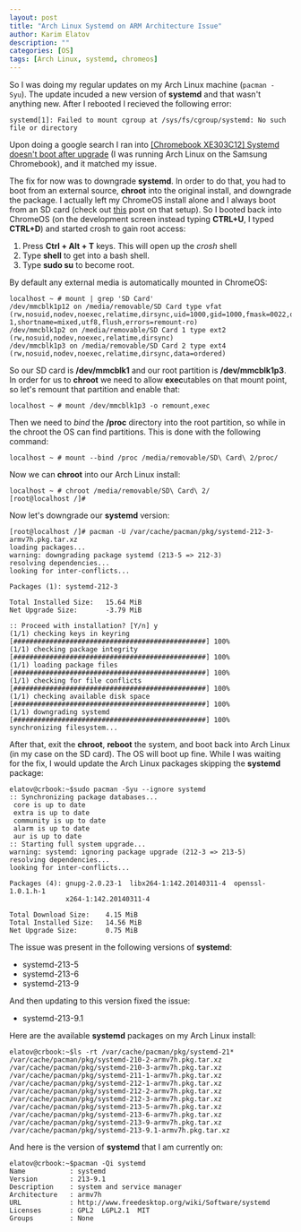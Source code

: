 ```yaml
---
layout: post
title: "Arch Linux Systemd on ARM Architecture Issue"
author: Karim Elatov
description: ""
categories: [OS]
tags: [Arch Linux, systemd, chromeos]
---
```

So I was doing my regular updates on my Arch Linux machine (`pacman -Syu`). The update incuded a new version of **systemd** and that wasn't anything new. After I rebooted I recieved the following error:

	systemd[1]: Failed to mount cgroup at /sys/fs/cgroup/systemd: No such file or directory
	
Upon doing a google search I ran into [[Chromebook XE303C12] Systemd doesn't boot after upgrade](http://archlinuxarm.org/forum/viewtopic.php?t=7330&p=40185) (I was running Arch Linux on the Samsung Chromebook), and it matched my issue. 

The fix for now was to downgrade **systemd**. In order to do that, you had to boot from an external source, **chroot** into the original install, and downgrade the package. I actually left my ChromeOS install alone and I always boot from an SD card (check out [this](/2014/02/install-arch-linux-samsung-chromebook/) post on that setup). So I booted back into ChromeOS (on the development screen instead typing **CTRL+U**, I typed **CTRL+D**) and started crosh to gain root access:

1. Press **Ctrl + Alt + T** keys. This will open up the *crosh* shell
2. Type **shell** to get into a bash shell.
3. Type **sudo su** to become root.

By default any external media is automatically mounted in ChromeOS:

	localhost ~ # mount | grep 'SD Card'
	/dev/mmcblk1p12 on /media/removable/SD Card type vfat (rw,nosuid,nodev,noexec,relatime,dirsync,uid=1000,gid=1000,fmask=0022,dmask=0022,codepage=437,iocharset=iso8859-1,shortname=mixed,utf8,flush,errors=remount-ro)
	/dev/mmcblk1p2 on /media/removable/SD Card 1 type ext2 (rw,nosuid,nodev,noexec,relatime,dirsync)
	/dev/mmcblk1p3 on /media/removable/SD Card 2 type ext4 (rw,nosuid,nodev,noexec,relatime,dirsync,data=ordered)
	
So our SD card is **/dev/mmcblk1** and our root partition is **/dev/mmcblk1p3**. In order for us to **chroot** we need to allow **exec**utables on that mount point, so let's remount that partition and enable that:

	localhost ~ # mount /dev/mmcblk1p3 -o remount,exec

Then we need to *bind* the **/proc** directory into the root partition, so while in the chroot the OS can find partitions. This is done with the following command:

	localhost ~ # mount --bind /proc /media/removable/SD\ Card\ 2/proc/

Now we can **chroot** into our Arch Linux install:

	localhost ~ # chroot /media/removable/SD\ Card\ 2/
	[root@localhost /]#
	
Now let's downgrade our **systemd** version:

	[root@localhost /]# pacman -U /var/cache/pacman/pkg/systemd-212-3-armv7h.pkg.tar.xz
	loading packages...
	warning: downgrading package systemd (213-5 => 212-3)
	resolving dependencies...
	looking for inter-conflicts...

	Packages (1): systemd-212-3

	Total Installed Size:   15.64 MiB
	Net Upgrade Size:       -3.79 MiB

	:: Proceed with installation? [Y/n] y
	(1/1) checking keys in keyring      [################################################] 100%
	(1/1) checking package integrity    [################################################] 100%
	(1/1) loading package files         [################################################] 100%
	(1/1) checking for file conflicts   [################################################] 100%
	(1/1) checking available disk space [################################################] 100%
	(1/1) downgrading systemd           [################################################] 100%
	synchronizing filesystem...
	
After that, exit the **chroot**, **reboot** the system, and boot back into Arch Linux (in my case on the SD card). The OS will boot up fine. While I was waiting for the fix, I would update the Arch Linux packages skipping the **systemd** package:

	elatov@crbook:~$sudo pacman -Syu --ignore systemd
	:: Synchronizing package databases...
	 core is up to date
	 extra is up to date
	 community is up to date
	 alarm is up to date
	 aur is up to date
	:: Starting full system upgrade...
	warning: systemd: ignoring package upgrade (212-3 => 213-5)
	resolving dependencies...
	looking for inter-conflicts...

	Packages (4): gnupg-2.0.23-1  libx264-1:142.20140311-4  openssl-1.0.1.h-1
				  x264-1:142.20140311-4

	Total Download Size:    4.15 MiB
	Total Installed Size:   14.56 MiB
	Net Upgrade Size:       0.75 MiB
	
The issue was present in the following versions of **systemd**:

- systemd-213-5
- systemd-213-6
- systemd-213-9

And then updating to this version fixed the issue:

- systemd-213-9.1

Here are the available **systemd** packages on my Arch Linux install:

	elatov@crbook:~$ls -rt /var/cache/pacman/pkg/systemd-21*
	/var/cache/pacman/pkg/systemd-210-2-armv7h.pkg.tar.xz
	/var/cache/pacman/pkg/systemd-210-3-armv7h.pkg.tar.xz
	/var/cache/pacman/pkg/systemd-211-1-armv7h.pkg.tar.xz
	/var/cache/pacman/pkg/systemd-212-1-armv7h.pkg.tar.xz
	/var/cache/pacman/pkg/systemd-212-2-armv7h.pkg.tar.xz
	/var/cache/pacman/pkg/systemd-212-3-armv7h.pkg.tar.xz
	/var/cache/pacman/pkg/systemd-213-5-armv7h.pkg.tar.xz
	/var/cache/pacman/pkg/systemd-213-6-armv7h.pkg.tar.xz
	/var/cache/pacman/pkg/systemd-213-9-armv7h.pkg.tar.xz
	/var/cache/pacman/pkg/systemd-213-9.1-armv7h.pkg.tar.xz

And here is the version of **systemd** that I am currently on:

	elatov@crbook:~$pacman -Qi systemd
	Name           : systemd
	Version        : 213-9.1
	Description    : system and service manager
	Architecture   : armv7h
	URL            : http://www.freedesktop.org/wiki/Software/systemd
	Licenses       : GPL2  LGPL2.1  MIT
	Groups         : None

